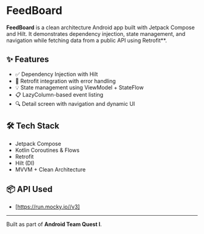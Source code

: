 # FeedBoard

**FeedBoard** is a clean architecture Android app built with Jetpack Compose and Hilt. It demonstrates dependency injection, state management, and navigation while fetching data from a public API using Retrofit**.

## ✨ Features

- ✅ Dependency Injection with Hilt
- 🔄 Retrofit integration with error handling
- 💡 State management using ViewModel + StateFlow
- 📋 LazyColumn-based event listing
- 🔍 Detail screen with navigation and dynamic UI

## 🛠️ Tech Stack

- Jetpack Compose
- Kotlin Coroutines & Flows
- Retrofit
- Hilt (DI)
- MVVM + Clean Architecture

## 📦 API Used

- [https://run.mocky.io//v3]

---

Built as part of **Android Team Quest I**.
